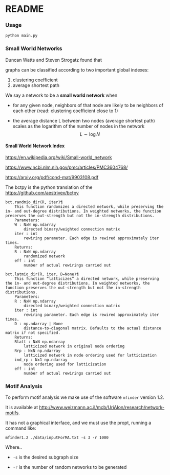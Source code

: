 # README

### Usage

`python main.py`

### Small World Networks

Duncan Watts and Steven Strogatz found that

[1]: https://en.wikipedia.org/wiki/Small-world_network#cite_note-3	"Watts, Duncan J.; Strogatz, Steven H. (June 1998). &quot;Collective dynamics of &#39;small-world&#39; networks&quot;. Nature. 393 (6684): 440–442"

graphs can be classified according to two important global indexes:

1. clustering coefficient
2. average shortest path

We say a network to be a **small world network** when

- for any given node, neighbors of that node are likely to be neighbors of each other (read: clustering coefficient close to 1)

- the average distance L between two nodes (average shortest path) scales as the logarithm of the number of nodes in the network 
  $$
  L \sim \log N
  $$


#### Small World Network Index

https://en.wikipedia.org/wiki/Small-world_network

https://www.ncbi.nlm.nih.gov/pmc/articles/PMC3604768/

https://arxiv.org/pdf/cond-mat/9903108.pdf







The bctpy is the python translation of the https://github.com/aestrivex/bctpy

```
bct.randmio_dir(R, iter)¶
    This function randomizes a directed network, while preserving the in- and out-degree distributions. In weighted networks, the function preserves the out-strength but not the in-strength distributions.
    Parameters:	
    W : NxN np.ndarray
        directed binary/weighted connection matrix
    iter : int
        rewiring parameter. Each edge is rewired approximately iter times.
    Returns:	
    R : NxN np.ndarray
        randomized network
    eff : int
        number of actual rewirings carried out
```

```
bct.latmio_dir(R, iter, D=None)¶
    This function “latticizes” a directed network, while preserving the in- and out-degree distributions. In weighted networks, the function preserves the out-strength but not the in-strength distributions.
    Parameters:	
    R : NxN np.ndarray
        directed binary/weighted connection matrix
    iter : int
        rewiring parameter. Each edge is rewired approximately iter times.
    D : np.ndarray | None
        distance-to-diagonal matrix. Defaults to the actual distance matrix if not specified.
    Returns:	
    Rlatt : NxN np.ndarray
        latticized network in original node ordering
    Rrp : NxN np.ndarray
        latticized network in node ordering used for latticization
    ind_rp : Nx1 np.ndarray
        node ordering used for latticization
    eff : int
        number of actual rewirings carried out
```



### Motif Analysis

To perform motif analysis we make use of the software `mfinder` version 1.2.

It is available at http://www.weizmann.ac.il/mcb/UriAlon/research/network-motifs.

It has not a graphical interface, and we must use the propt, running a command like:

`mfinder1.2 ./data/inputForMA.txt -s 3 -r 1000 `

Where..

- `-s` is the desired subgraph size

- `-r` is the number of random networks to be generated

